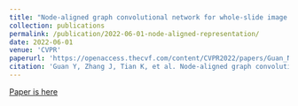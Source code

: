 ```yaml
---
title: "Node-aligned graph convolutional network for whole-slide image representation and classification"
collection: publications
permalink: /publication/2022-06-01-node-aligned-representation/
date: 2022-06-01
venue: 'CVPR'
paperurl: 'https://openaccess.thecvf.com/content/CVPR2022/papers/Guan_Node-Aligned_Graph_Convolutional_Network_for_Whole-Slide_Image_Representation_and_Classification_CVPR_2022_paper.pdf'
citation: 'Guan Y, Zhang J, Tian K, et al. Node-aligned graph convolutional network for whole-slide image representation and classification[C]//Proceedings of the IEEE/CVF Conference on Computer Vision and Pattern Recognition. 2022: 18813-18823.'
---
```


<a href='https://openaccess.thecvf.com/content/CVPR2022/papers/Guan_Node-Aligned_Graph_Convolutional_Network_for_Whole-Slide_Image_Representation_and_Classification_CVPR_2022_paper.pdf'>Paper is here</a>
